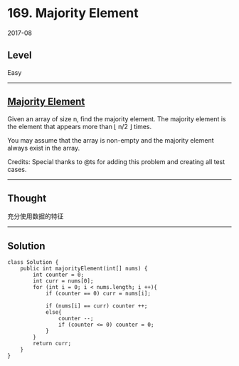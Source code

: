 # 169. Majority Element


2017-08


## Level

Easy


---


## [Majority Element](https://leetcode.com/problems/majority-element/description/)

Given an array of size n, find the majority element. The majority element is the element that appears more than ⌊ n/2 ⌋ times.

You may assume that the array is non-empty and the majority element always exist in the array.

Credits:
Special thanks to @ts for adding this problem and creating all test cases.



---


## Thought

充分使用数据的特征


---


## Solution

```
class Solution {
    public int majorityElement(int[] nums) {
        int counter = 0;
        int curr = nums[0];
        for (int i = 0; i < nums.length; i ++){
            if (counter == 0) curr = nums[i];
            
            if (nums[i] == curr) counter ++;
            else{
                counter --;
                if (counter <= 0) counter = 0;
            }
        }
        return curr;
    }
}
```